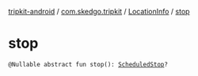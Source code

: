 [tripkit-android](../../index.md) / [com.skedgo.tripkit](../index.md) / [LocationInfo](index.md) / [stop](./stop.md)

# stop

`@Nullable abstract fun stop(): `[`ScheduledStop`](../../com.skedgo.android.common.model/-scheduled-stop/index.md)`?`